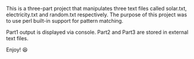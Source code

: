This is a three-part project that manipulates three text files called solar.txt, electricity.txt and
random.txt respectively. The purpose of this project was to use perl built-in support for pattern
matching.

Part1 output is displayed via console. Part2 and Part3 are stored in external text files.

Enjoy! :satisfied:
